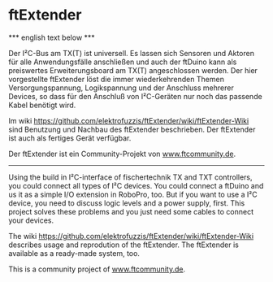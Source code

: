 # ftExtender

*** english text below ***

Der I²C-Bus am TX(T) ist universell. Es lassen sich Sensoren und Aktoren für alle Anwendungsfälle anschließen und auch der ftDuino kann als preiswertes Erweiterungsboard am TX(T) angeschlossen werden. Der hier vorgestellte ftExtender löst die immer wiederkehrenden Themen
Versorgungspannung, Logikspannung und der Anschluss mehrerer Devices, so dass für den Anschluß von I²C-Geräten nur noch das passende
Kabel benötigt wird.

Im wiki https://github.com/elektrofuzzis/ftExtender/wiki/ftExtender-Wiki sind Benutzung und Nachbau des ftExtender beschrieben. Der ftExtender ist auch als fertiges Gerät verfügbar.

Der ftExtender ist ein Community-Projekt von www.ftcommunity.de.

------------------------------------------------------------------------------------------------------------------------------------------

Using the build in I²C-interface of fischertechnik TX and TXT controllers, you could connect all types of I²C devices. You could connect a ftDuino and us it as a simple I/O extension in RoboPro, too. But if you want to use a I²C device, you need to discuss logic levels and a power supply, first. This project solves these problems and you just need some cables to connect your devices.

The wiki https://github.com/elektrofuzzis/ftExtender/wiki/ftExtender-Wiki describes usage and reprodution of the ftExtender. The ftExtender is available as a ready-made system, too. 

This is a community project of www.ftcommunity.de. 

